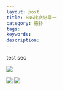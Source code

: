 ```yaml
---
layout: post
title: SNG比赛记录一
category: 德扑
tags: 
keywords: 
description: 
---
```



test sec

<a href="http://7xtttt.com1.z0.glb.clouddn.com/SNG5-20160506-T1558534022-1.png" class="fancybox" title="Sample title"><img src="http://7xtttt.com1.z0.glb.clouddn.com/SNG5-20160506-T1558534022-1.png" /></a>

<a href="http://7xtttt.com1.z0.glb.clouddn.com/SNG5-20160506-T1558534022-2.png" class="fancybox" rel="gallery" title="Sample title 1"><img src="http://7xtttt.com1.z0.glb.clouddn.com/SNG5-20160506-T1558534022-2.png" /></a>
<a href="http://7xtttt.com1.z0.glb.clouddn.com/SNG5-20160506-T1558534022-3.png" class="fancybox" rel="gallery" title="Sample title 1"><img src="http://7xtttt.com1.z0.glb.clouddn.com/SNG5-20160506-T1558534022-3.png.jpg" /></a>



